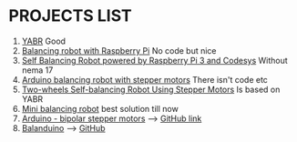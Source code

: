 # PROJECTS LIST

1. [YABR](http://www.brokking.net/yabr_main.html) Good
2. [Balancing robot with Raspberry Pi](http://axelsdiy.brinkeby.se/?page_id=1141) No code but nice
3. [Self Balancing Robot powered by Raspberry Pi 3 and Codesys](https://www.youtube.com/watch?v=EwrQEsFmL4E)
    Without nema 17
4. [Arduino balancing robot with stepper motors](https://www.youtube.com/watch?v=ELTwNUnQoUo) There isn't code etc
5. [Two-wheels Self-balancing Robot Using Stepper Motors](https://www.youtube.com/watch?v=TI-Y9vrfFL0) Is based on YABR
6. [Mini balancing robot](http://axelsdiy.brinkeby.se/?page_id=1447) best solution till now
7. [Arduino - bipolar stepper motors](https://www.youtube.com/watch?v=o339cVn5oNA) -->
   [GitHub link](https://github.com/jcfs/self-balancing-robot)
8. [Balanduino](http://www.balanduino.net/) --> [GitHub](https://github.com/TKJElectronics/Balanduino)

